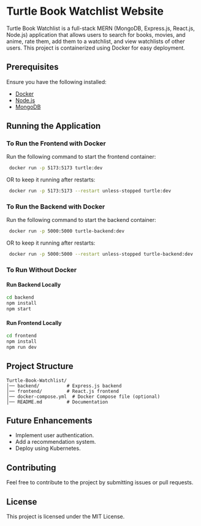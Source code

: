 # Turtle Book Watchlist Website

Turtle Book Watchlist is a full-stack MERN (MongoDB, Express.js, React.js, Node.js) application that allows users to search for books, movies, and anime, rate them, add them to a watchlist, and view watchlists of other users. This project is containerized using Docker for easy deployment.

## Prerequisites

Ensure you have the following installed:
- [Docker](https://www.docker.com/get-started)
- [Node.js](https://nodejs.org/)
- [MongoDB](https://www.mongodb.com/)

## Running the Application

### **To Run the Frontend with Docker**
Run the following command to start the frontend container:
```sh
 docker run -p 5173:5173 turtle:dev
```
OR to keep it running after restarts:
```sh
 docker run -p 5173:5173 --restart unless-stopped turtle:dev
```

### **To Run the Backend with Docker**
Run the following command to start the backend container:
```sh
 docker run -p 5000:5000 turtle-backend:dev
```
OR to keep it running after restarts:
```sh
 docker run -p 5000:5000 --restart unless-stopped turtle-backend:dev
```

### **To Run Without Docker**
#### **Run Backend Locally**
```sh
cd backend
npm install
npm start
```

#### **Run Frontend Locally**
```sh
cd frontend
npm install
npm run dev
```

## **Project Structure**
```
Turtle-Book-Watchlist/
│── backend/          # Express.js backend
│── frontend/         # React.js frontend
│── docker-compose.yml  # Docker Compose file (optional)
│── README.md         # Documentation
```

## **Future Enhancements**
- Implement user authentication.
- Add a recommendation system.
- Deploy using Kubernetes.

## **Contributing**
Feel free to contribute to the project by submitting issues or pull requests.

## **License**
This project is licensed under the MIT License.

